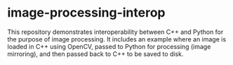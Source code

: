 # image-processing-interop
This repository demonstrates interoperability between C++ and Python for the purpose of image processing. It includes an example where an image is loaded in C++ using OpenCV, passed to Python for processing (image mirroring), and then passed back to C++ to be saved to disk.
